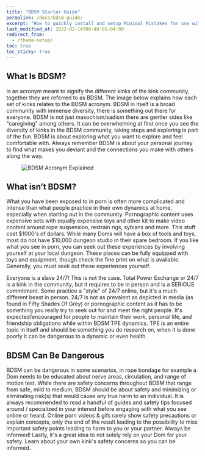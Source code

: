 ```yaml
---
title: "BDSM Starter Guide"
permalink: /docs/bdsm-guide/
excerpt: "How to quickly install and setup Minimal Mistakes for use with GitHub Pages."
last_modified_at: 2022-02-14T08:48:05-04:00
redirect_from:
  - /theme-setup/
toc: true
toc_sticky: true
---
```

## What Is BDSM?
Is an acronym meant to signify the different kinks of the kink community, together they are referred to as BDSM. The image below explains how each set of kinks relates to the BDSM acronym. BDSM in itself is a broad community with immense diversity, there is something out there for everyone. BDSM is not just masochism/sadism there are gentler sides like "caregiving" among others. It can be overwhelming at first once you see the diversity of kinks in the BDSM community, taking steps and exploring is part of the fun. BDSM is about exploring what you want to explore and feel comfortable with. Always remember BDSM is about your personal journey to find what makes you deviant and the connections you make with others along the way.

<figure>
  <img src="{{ '/assets/images/doc-BDSM-acronym.png' | relative_url }}" alt="BDSM Acronym Explained">
</figure>

## What isn’t BDSM?
What you have been exposed to in porn is often more complicated and intense than what people practice in their own dynamics at home, especially when starting out in the community. Pornographic content uses expensive sets with equally expensive toys and other kit to make video content around rope suspension, restrain rigs, sybians and more. This stuff cost $1000's of dollars. While many Doms will have a box of tools and toys, most do not have $10,000 dungeon studio in their spare bedroom. If you like what you see in porn, you can seek out these experiences by involving yourself at your local dungeon. These places can be fully equipped with toys and equipment, though check the fine print on what is available. Generally, you must seek out these experiences yourself. 

Everyone is a slave 24/7! This is not the case. Total Power Exchange or 24/7 is a kink in the community, but it requires to be in person and is a SERIOUS commitment. Some practice a "style" of 24/7 online, but it's a much different beast in person. 24/7 is not as prevalent as depicted in media (as found in Fifty Shades Of Grey) or pornographic content as it has to be something you really try to seek out for and meet the right people. It's expected/encouraged for people to maintain their work, personal life, and friendship obligations while within BDSM TPE dynamics. TPE is an entire topic in itself and should be something you do research on, when it is done poorly it can be dangerous to a dynamic or even health.

## BDSM Can Be Dangerous
BDSM can be dangerous in some scenarios, in rope bondage for example a Dom needs to be educated about nerve areas, circulation, and range of motion test. While there are safety concerns throughout BDSM that range from safe, mild to medium, BDSM should be about safety and minimizing or eliminating risk(s) that would cause any true harm to an individual. It is always recommended to read a handful of guides and safety tips focused around / specialized in your interest before engaging with what you see online or heard. Online porn videos & gifs rarely show safety precautions or explain concepts, only the end of the result leading to the possibility to miss important safety points leading to harm to you or your partner. Always be informed! Lastly, it's a great idea to not solely rely on your Dom for your safety. Learn about your own kink's safety concerns so you can be informed.
